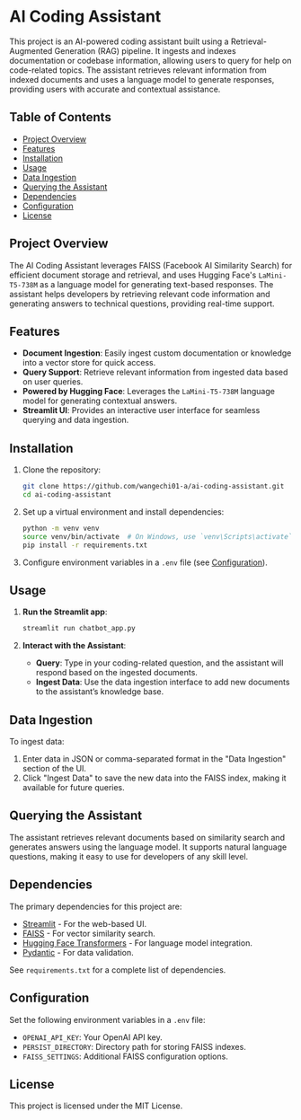 
# AI Coding Assistant

This project is an AI-powered coding assistant built using a Retrieval-Augmented Generation (RAG) pipeline. It ingests and indexes documentation or codebase information, allowing users to query for help on code-related topics. The assistant retrieves relevant information from indexed documents and uses a language model to generate responses, providing users with accurate and contextual assistance.

## Table of Contents

- [Project Overview](#project-overview)
- [Features](#features)
- [Installation](#installation)
- [Usage](#usage)
- [Data Ingestion](#data-ingestion)
- [Querying the Assistant](#querying-the-assistant)
- [Dependencies](#dependencies)
- [Configuration](#configuration)
- [License](#license)

## Project Overview

The AI Coding Assistant leverages FAISS (Facebook AI Similarity Search) for efficient document storage and retrieval, and uses Hugging Face's `LaMini-T5-738M` as a language model for generating text-based responses. The assistant helps developers by retrieving relevant code information and generating answers to technical questions, providing real-time support.

## Features

- **Document Ingestion**: Easily ingest custom documentation or knowledge into a vector store for quick access.
- **Query Support**: Retrieve relevant information from ingested data based on user queries.
- **Powered by Hugging Face**: Leverages the `LaMini-T5-738M` language model for generating contextual answers.
- **Streamlit UI**: Provides an interactive user interface for seamless querying and data ingestion.

## Installation

1. Clone the repository:
   ```bash
   git clone https://github.com/wangechi01-a/ai-coding-assistant.git
   cd ai-coding-assistant
   ```

2. Set up a virtual environment and install dependencies:
   ```bash
   python -m venv venv
   source venv/bin/activate  # On Windows, use `venv\Scripts\activate`
   pip install -r requirements.txt
   ```

3. Configure environment variables in a `.env` file (see [Configuration](#configuration)).

## Usage

1. **Run the Streamlit app**:
   ```bash
   streamlit run chatbot_app.py
   ```

2. **Interact with the Assistant**:
   - **Query**: Type in your coding-related question, and the assistant will respond based on the ingested documents.
   - **Ingest Data**: Use the data ingestion interface to add new documents to the assistant’s knowledge base.

## Data Ingestion

To ingest data:

1. Enter data in JSON or comma-separated format in the "Data Ingestion" section of the UI.
2. Click "Ingest Data" to save the new data into the FAISS index, making it available for future queries.

## Querying the Assistant

The assistant retrieves relevant documents based on similarity search and generates answers using the language model. It supports natural language questions, making it easy to use for developers of any skill level.

## Dependencies

The primary dependencies for this project are:

- [Streamlit](https://streamlit.io/) - For the web-based UI.
- [FAISS](https://github.com/facebookresearch/faiss) - For vector similarity search.
- [Hugging Face Transformers](https://huggingface.co/transformers/) - For language model integration.
- [Pydantic](https://pydantic-docs.helpmanual.io/) - For data validation.

See `requirements.txt` for a complete list of dependencies.

## Configuration

Set the following environment variables in a `.env` file:

- `OPENAI_API_KEY`: Your OpenAI API key.
- `PERSIST_DIRECTORY`: Directory path for storing FAISS indexes.
- `FAISS_SETTINGS`: Additional FAISS configuration options.


## License

This project is licensed under the MIT License.
